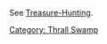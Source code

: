 See [Treasure-Hunting](Treasure-Hunting "wikilink").

[Category: Thrall Swamp](Category:_Thrall_Swamp "wikilink")
